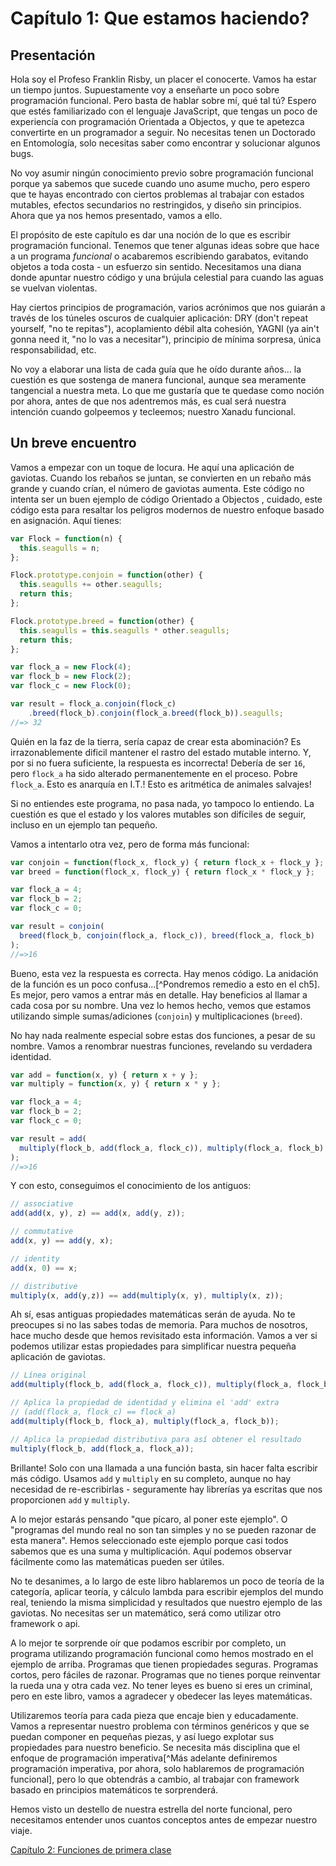 # Capítulo 1: Que estamos haciendo?

## Presentación

Hola soy el Profeso Franklin Risby, un placer el conocerte. Vamos ha estar un tiempo juntos. Supuestamente voy a enseñarte un poco sobre programación funcional. Pero basta de hablar sobre mí, qué tal tú? Espero que estés familiarizado con el lenguaje JavaScript, que tengas un poco de experiencía con programación Orientada a Objectos, y que te apetezca convertirte en un programador a seguir. No necesitas tenen un Doctorado en Entomología, solo necesitas saber como encontrar y solucionar algunos bugs.

No voy asumir ningún conocimiento previo sobre programación funcional porque ya sabemos que sucede cuando uno asume mucho, pero espero que te hayas encontrado con ciertos problemas al trabajar con estados mutables, efectos secundarios no restringidos, y diseño sin principios. Ahora que ya nos hemos presentado, vamos a ello.

El propósito de este capítulo es dar una noción de lo que es escribir programación funcional. Tenemos que tener algunas ideas sobre que hace a un programa *funcional* o acabaremos escribiendo garabatos, evitando objetos a toda costa - un esfuerzo sin sentido. Necesitamos una diana donde apuntar nuestro código y una brújula celestial para cuando las aguas se vuelvan violentas.

Hay ciertos principios de programación, varios acrónimos que nos guiarán a través de los túneles oscuros de cualquier aplicación:  DRY (don't repeat yourself, "no te repitas"), acoplamiento débil alta cohesión, YAGNI (ya ain't gonna need it, "no lo vas a necesitar"), principio de mínima sorpresa, única responsabilidad, etc.

No voy a elaborar una lista de cada guía que he oído durante años... la cuestión es que sostenga de manera funcional, aunque sea meramente tangencial a nuestra meta.
Lo que me gustaría que te quedase como noción por ahora, antes de que nos adentremos más, es cual será nuestra intención cuando golpeemos y tecleemos; nuestro Xanadu funcional.

<!--BREAK-->

## Un breve encuentro

Vamos a empezar con un toque de locura. He aquí una aplicación de gaviotas. Cuando los rebaños se juntan, se convierten en un rebaño más grande y cuando crían, el número de gaviotas aumenta. Este código no intenta ser un buen ejemplo de código Orientado a Objectos , cuidado, este código esta para resaltar los peligros modernos de nuestro enfoque basado en asignación. Aquí tienes:

```js
var Flock = function(n) {
  this.seagulls = n;
};

Flock.prototype.conjoin = function(other) {
  this.seagulls += other.seagulls;
  return this;
};

Flock.prototype.breed = function(other) {
  this.seagulls = this.seagulls * other.seagulls;
  return this;
};

var flock_a = new Flock(4);
var flock_b = new Flock(2);
var flock_c = new Flock(0);

var result = flock_a.conjoin(flock_c)
    .breed(flock_b).conjoin(flock_a.breed(flock_b)).seagulls;
//=> 32
```

Quién en la faz de la tierra, sería capaz de crear esta abominación? Es irrazonablemente dificil mantener el rastro del estado mutable interno. Y, por si no fuera suficiente, la respuesta es incorrecta! Debería de ser `16`, pero `flock_a` ha sido alterado permanentemente en el proceso. Pobre `flock_a`. Esto es anarquía en I.T.! Esto es aritmética de animales salvajes!

Si no entiendes este programa, no pasa nada, yo tampoco lo entiendo. La cuestión es que el estado y los valores mutables son difíciles de seguir, incluso en un ejemplo tan pequeño.

Vamos a intentarlo otra vez, pero de forma más funcional:

```js
var conjoin = function(flock_x, flock_y) { return flock_x + flock_y };
var breed = function(flock_x, flock_y) { return flock_x * flock_y };

var flock_a = 4;
var flock_b = 2;
var flock_c = 0;

var result = conjoin(
  breed(flock_b, conjoin(flock_a, flock_c)), breed(flock_a, flock_b)
);
//=>16
```

Bueno, esta vez la respuesta es correcta. Hay menos código. La anidación de la función es un poco confusa...[^Pondremos remedio a esto en el ch5]. Es mejor, pero vamos a entrar más en detalle. Hay beneficios al llamar a cada cosa por su nombre. Una vez lo hemos hecho, vemos que estamos utilizando simple sumas/adiciones (`conjoin`) y multiplicaciones (`breed`).

No hay nada realmente especial sobre estas dos funciones, a pesar de su nombre. Vamos a renombrar nuestras funciones, revelando su verdadera identidad.

```js
var add = function(x, y) { return x + y };
var multiply = function(x, y) { return x * y };

var flock_a = 4;
var flock_b = 2;
var flock_c = 0;

var result = add(
  multiply(flock_b, add(flock_a, flock_c)), multiply(flock_a, flock_b)
);
//=>16
```
Y con esto, conseguimos el conocimiento de los antiguos:

```js
// associative
add(add(x, y), z) == add(x, add(y, z));

// commutative
add(x, y) == add(y, x);

// identity
add(x, 0) == x;

// distributive
multiply(x, add(y,z)) == add(multiply(x, y), multiply(x, z));
```

Ah sí, esas antiguas propiedades matemáticas serán de ayuda. No te preocupes si no las sabes todas de memoria. Para muchos de nosotros, hace mucho desde que hemos revisitado esta información. Vamos a ver si podemos utilizar estas propiedades para simplificar nuestra pequeña aplicación de gaviotas.

```js
// Línea original
add(multiply(flock_b, add(flock_a, flock_c)), multiply(flock_a, flock_b));

// Aplica la propiedad de identidad y elimina el 'add' extra
// (add(flock_a, flock_c) == flock_a)
add(multiply(flock_b, flock_a), multiply(flock_a, flock_b));

// Aplica la propiedad distributiva para así obtener el resultado
multiply(flock_b, add(flock_a, flock_a));
```

Brillante! Solo con una llamada a una función basta, sin hacer falta escribir más código. Usamos `add` y `multiply` en su completo, aunque no hay necesidad de re-escribirlas - seguramente hay librerías ya escritas que nos proporcionen `add` y `multiply`.

A lo mejor estarás pensando "que pícaro, al poner este ejemplo". O "programas del mundo real no son tan simples y no se pueden razonar de esta manera". Hemos seleccionado este ejemplo porque casi todos sabemos que es una suma y multiplicación. Aquí podemos observar fácilmente como las matemáticas pueden ser útiles.

No te desanimes, a lo largo de este libro hablaremos un poco de teoría de la categoría, aplicar teoría, y cálculo lambda para escribir ejemplos del mundo real, teniendo la misma simplicidad y resultados que nuestro ejemplo de las gaviotas. No necesitas ser un matemático, será como utilizar otro framework o api.

A lo mejor te sorprende oír que podamos escribir por completo, un programa utilizando programación funcional como hemos mostrado en el ejemplo de arriba. Programas que tienen propiedades seguras. Programas cortos, pero fáciles de razonar. Programas que no tienes porque reinventar la rueda una y otra cada vez. No tener leyes es bueno si eres un criminal, pero en este libro, vamos a agradecer y obedecer las leyes matemáticas.

Utilizaremos teoría para cada pieza que encaje bien y educadamente. Vamos a representar nuestro problema con términos genéricos y que se puedan componer en pequeñas piezas, y así luego explotar sus propiedades para nuestro beneficio. Se necesita más disciplina que el enfoque de programación imperativa[^Más adelante definiremos programación imperativa, por ahora, solo hablaremos de programación funcional], pero lo que obtendrás a cambio, al trabajar con framework basado en principios matemáticos te sorprenderá.

Hemos visto un destello de nuestra estrella del norte funcional, pero necesitamos entender unos cuantos conceptos antes de empezar nuestro viaje.

[Capítulo 2: Funciones de primera clase](ch2-es.md)
